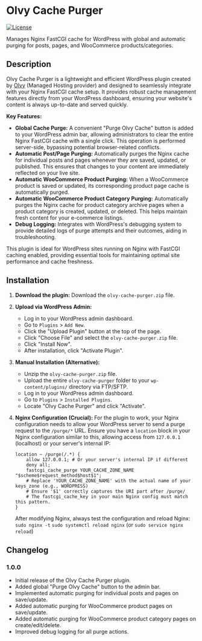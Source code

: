 # Olvy Cache Purger

[![License](https://img.shields.io/badge/license-GPL--2.0%2B-blue.svg?style=flat-square)](https://www.gnu.org/licenses/gpl-2.0.txt)

Manages Nginx FastCGI cache for WordPress with global and automatic purging for posts, pages, and WooCommerce products/categories.

## Description

Olvy Cache Purger is a lightweight and efficient WordPress plugin created by [Olvy](https://olvy.net) (Managed Hosting provider) and designed to seamlessly integrate with your Nginx FastCGI cache setup. It provides robust cache management features directly from your WordPress dashboard, ensuring your website's content is always up-to-date and served quickly.

**Key Features:**

* **Global Cache Purge:** A convenient "Purge Olvy Cache" button is added to your WordPress admin bar, allowing administrators to clear the entire Nginx FastCGI cache with a single click. This operation is performed server-side, bypassing potential browser-related conflicts.
* **Automatic Post/Page Purging:** Automatically purges the Nginx cache for individual posts and pages whenever they are saved, updated, or published. This ensures that changes to your content are immediately reflected on your live site.
* **Automatic WooCommerce Product Purging:** When a WooCommerce product is saved or updated, its corresponding product page cache is automatically purged.
* **Automatic WooCommerce Product Category Purging:** Automatically purges the Nginx cache for product category archive pages when a product category is created, updated, or deleted. This helps maintain fresh content for your e-commerce listings.
* **Debug Logging:** Integrates with WordPress's debugging system to provide detailed logs of purge attempts and their outcomes, aiding in troubleshooting.

This plugin is ideal for WordPress sites running on Nginx with FastCGI caching enabled, providing essential tools for maintaining optimal site performance and cache freshness.

## Installation

1.  **Download the plugin:** Download the `olvy-cache-purger.zip` file.
2.  **Upload via WordPress Admin:**
    * Log in to your WordPress admin dashboard.
    * Go to `Plugins` > `Add New`.
    * Click the "Upload Plugin" button at the top of the page.
    * Click "Choose File" and select the `olvy-cache-purger.zip` file.
    * Click "Install Now".
    * After installation, click "Activate Plugin".
3.  **Manual Installation (Alternative):**
    * Unzip the `olvy-cache-purger.zip` file.
    * Upload the entire `olvy-cache-purger` folder to your `wp-content/plugins/` directory via FTP/SFTP.
    * Log in to your WordPress admin dashboard.
    * Go to `Plugins` > `Installed Plugins`.
    * Locate "Olvy Cache Purger" and click "Activate".
4.  **Nginx Configuration (Crucial):**
    For the plugin to work, your Nginx configuration needs to allow your WordPress server to send a purge request to the `/purge/*` URL. Ensure you have a `location` block in your Nginx configuration similar to this, allowing access from `127.0.0.1` (localhost) or your server's internal IP:

    ```nginx
    location ~ /purge(/.*) {
        allow 127.0.0.1; # Or your server's internal IP if different
        deny all;
        fastcgi_cache_purge YOUR_CACHE_ZONE_NAME "$scheme$request_method$host$1";
        # Replace 'YOUR_CACHE_ZONE_NAME' with the actual name of your keys_zone (e.g., WORDPRESS)
        # Ensure '$1' correctly captures the URI part after /purge/
        # The fastcgi_cache_key in your main Nginx config must match this pattern.
    }
    ```
    After modifying Nginx, always test the configuration and reload Nginx:
    `sudo nginx -t`
    `sudo systemctl reload nginx` (or `sudo service nginx reload`)

## Changelog

### 1.0.0
* Initial release of the Olvy Cache Purger plugin.
* Added global "Purge Olvy Cache" button to the admin bar.
* Implemented automatic purging for individual posts and pages on save/update.
* Added automatic purging for WooCommerce product pages on save/update.
* Added automatic purging for WooCommerce product category pages on create/edit/delete.
* Improved debug logging for all purge actions.
